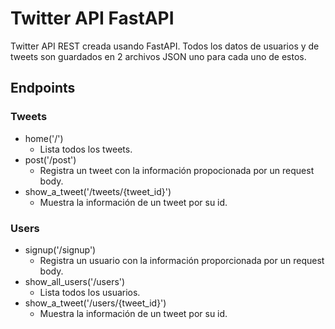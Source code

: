 # Twitter API FastAPI

Twitter API REST creada usando FastAPI.
Todos los datos de usuarios y de tweets son guardados en 2 archivos JSON uno para cada uno de estos.

## Endpoints

### Tweets

- home('/')
    - Lista todos los tweets.
- post('/post')
    - Registra un tweet con la información propocionada por un request body.
- show_a_tweet('/tweets/{tweet_id}')
    - Muestra la información de un tweet por su id.

### Users

- signup('/signup')
    - Registra un usuario con la información proporcionada por un request body.
- show_all_users('/users')
    - Lista todos los usuarios.
- show_a_tweet('/users/{tweet_id}')
    - Muestra la información de un tweet por su id.
